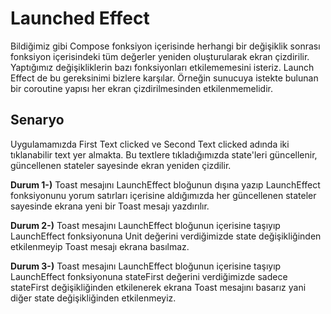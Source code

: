 Launched Effect
=====================

Bildiğimiz gibi Compose fonksiyon içerisinde herhangi bir değişiklik sonrası fonksiyon içerisindeki tüm değerler yeniden oluşturularak ekran çizdirilir. Yaptığımız değişikliklerin bazı fonksiyonları etkilememesini isteriz. Launch Effect de bu gereksinimi bizlere karşılar. Örneğin sunucuya istekte bulunan bir coroutine yapısı her ekran çizdirilmesinden etkilenmemelidir.

Senaryo
------------

Uygulamamızda First Text clicked ve Second Text clicked adında iki tıklanabilir text yer almakta. Bu textlere tıkladığımızda state'leri güncellenir, güncellenen stateler sayesinde ekran yeniden çizdilir.

**Durum 1-)** Toast mesajını LaunchEffect bloğunun dışına yazıp LaunchEffect fonksiyonunu yorum satırları içerisine aldığımızda her güncellenen stateler sayesinde ekrana yeni bir Toast mesajı yazdırılır.

**Durum 2-)** Toast mesajını LaunchEffect bloğunun içerisine taşıyıp LaunchEffect fonksiyonuna Unit değerini verdiğimizde state değişikliğinden etkilenmeyip Toast mesajı ekrana basılmaz.

**Durum 3-)** Toast mesajını LaunchEffect bloğunun içerisine taşıyıp LaunchEffect fonksiyonuna stateFirst değerini verdiğimizde sadece stateFirst değişikliğinden etkilenerek ekrana Toast mesajını basarız yani diğer state değişikliğinden etkilenmeyiz.







